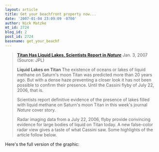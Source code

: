 ```yaml
---
layout: article
title: Get your beachfront property now...
date: '2007-01-04 23:09:09 -0700'
author: Nick Matzke
mt_id: 2724
blog_id: 2
post_id: 2724
basename: get_your_beachf
---
```

<img src="http://saturn.jpl.nasa.gov/multimedia/images/moons/images/PIA09102-th200.jpg" alt="" style="float:left;" />

> **[Titan Has Liquid Lakes, Scientists Report in _Nature_](http://saturn.jpl.nasa.gov/news/features/feature20070103.cfm)**
> Jan. 3, 2007
> (Source: JPL)
> 
> **Liquid Lakes on Titan**
> The existence of oceans or lakes of liquid methane on Saturn's moon Titan was predicted more than 20 years ago. But with a dense haze preventing a closer look it has not been possible to confirm their presence. Until the Cassini flyby of July 22, 2006, that is.
> 
> Scientists report definitive evidence of the presence of lakes filled with liquid methane on Saturn's moon Titan in this week's journal _Nature_ cover story.
> 
> Radar imaging data from a July 22, 2006, flyby provide convincing evidence for large bodies of liquid on Titan today. A new false-color radar view gives a taste of what Cassini saw. Some highlights of the article follow below.

Here's the full version of the graphic:

<img src="http://saturn.jpl.nasa.gov/multimedia/images/moons/images/PIA09102-br500.jpg" alt="" style="" />
